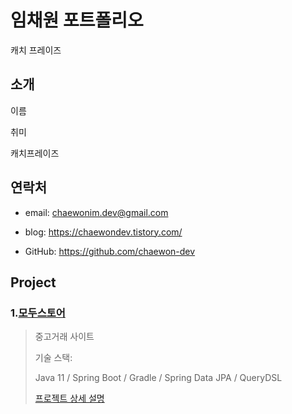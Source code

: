 # 임채원 포트폴리오

캐치 프레이즈

## 소개

이름

취미 

캐치프레이즈



## 연락처

- email: chaewonim.dev@gmail.com

- blog: https://chaewondev.tistory.com/

- GitHub: https://github.com/chaewon-dev

## Project

### 1.[모두스토어](https://github.com/chaewon-dev/modustore)

> 중고거래 사이트
>
> 기술 스택:
>
> Java 11 / Spring Boot / Gradle / Spring Data JPA / QueryDSL
>
> [프로젝트 상세 설명](https://github.com/chaewon-dev/modustore)














